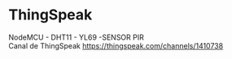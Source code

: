 # ThingSpeak
NodeMCU - DHT11 - YL69 -SENSOR PIR  
Canal de ThingSpeak
https://thingspeak.com/channels/1410738
